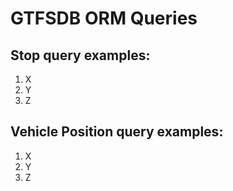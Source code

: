 GTFSDB ORM Queries
==================

Stop query examples:
---
1. X
1. Y
1. Z


Vehicle Position query examples:
---
1. X
1. Y
1. Z


